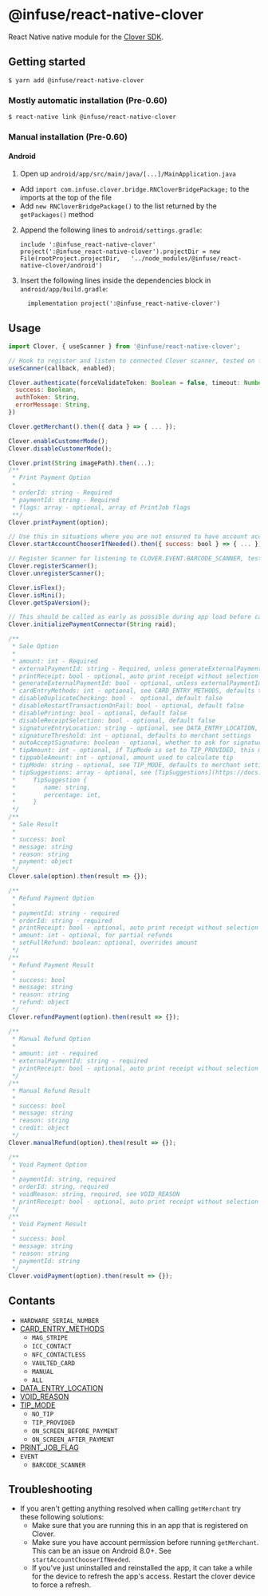 
# @​infuse/react-native-clover

React Native native module for the [Clover SDK](https://github.com/clover/clover-android-sdk).

## Getting started

`$ yarn add @infuse/react-native-clover`

### Mostly automatic installation (Pre-0.60)

`$ react-native link @infuse/react-native-clover`

### Manual installation (Pre-0.60)

#### Android

1. Open up `android/app/src/main/java/[...]/MainApplication.java`
  - Add `import com.infuse.clover.bridge.RNCloverBridgePackage;` to the imports at the top of the file
  - Add `new RNCloverBridgePackage()` to the list returned by the `getPackages()` method
2. Append the following lines to `android/settings.gradle`:
  	```
  	include ':@infuse_react-native-clover'
  	project(':@infuse_react-native-clover').projectDir = new File(rootProject.projectDir, 	'../node_modules/@infuse/react-native-clover/android')
  	```
3. Insert the following lines inside the dependencies block in `android/app/build.gradle`:
  	```
      implementation project(':@infuse_react-native-clover')
  	```


## Usage
```javascript
import Clover, { useScanner } from '@infuse/react-native-clover';

// Hook to register and listen to connected Clover scanner, tested on flex and mini gen 2
useScanner(callback, enabled);

Clover.authenticate(forceValidateToken: Boolean = false, timeout: Number = 10000) => ({
  success: Boolean,
  authToken: String,
  errorMessage: String,
})

Clover.getMerchant().then({ data } => { ... });

Clover.enableCustomerMode();
Clover.disableCustomerMode();

Clover.print(String imagePath).then(...);
/**
 * Print Payment Option
 * 
 * orderId: string - Required
 * paymentId: string - Required
 * flags: array - optional, array of PrintJob flags
 **/
Clover.printPayment(option);

// Use this in situations where you are not ensured to have account access permission, API 26+
Clover.startAccountChooserIfNeeded().then({ success: bool } => { ... });

// Register Scanner for listening to CLOVER.EVENT.BARCODE_SCANNER, tested on Flex and Mini Gen 2
Clover.registerScanner();
Clover.unregisterScanner();

Clover.isFlex();
Clover.isMini();
Clover.getSpaVersion();

// This should be called as early as possible during app load before calling any payment method
Clover.initializePaymentConnector(String raid);

/**
 * Sale Option
 *  
 * amount: int - Required
 * externalPaymentId: string - Required, unless generateExternalPaymentId is true
 * printReceipt: bool - optional, auto print receipt without selection
 * generateExternalPaymentId: bool - optional, unless externalPaymentId is not provided, default false
 * cardEntryMethods: int - optional, see CARD_ENTRY_METHODS, defaults to MAG_STRIPE | ICC_CONTACT | NFC_CONTACTLESS
 * disableDuplicateChecking: bool -  optional, default false
 * disableRestartTransactionOnFail: bool - optional, default false
 * disablePrinting: bool - optional, default false
 * disableReceiptSelection: bool - optional, default false
 * signatureEntryLocation: string - optional, see DATA_ENTRY_LOCATION, defaults to merchant settings
 * signatureThreshold: int - optional, defaults to merchant settings
 * autoAcceptSignature: boolean - optional, whether to ask for signature confirmation, default true
 * tipAmount: int - optional, if TipMode is set to TIP_PROVIDED, this must be set
 * tippableAmount: int - optional, amount used to calculate tip
 * tipMode: string - optional, see TIP_MODE, defaults to merchant settings
 * tipSuggestions: array - optional, see [TipSuggestions](https://docs.clover.com/clover-platform/docs/using-per-transaction-settings#section--tips-)
 *     TipSuggestion {
 *        name: string,
 *        percentage: int,
 *     }
 */
/**
 * Sale Result
 * 
 * success: bool
 * message: string
 * reason: string
 * payment: object
 */
Clover.sale(option).then(result => {});

/**
 * Refund Payment Option
 * 
 * paymentId: string - required
 * orderId: string - required
 * printReceipt: bool - optional, auto print receipt without selection
 * amount: int - optional, for partial refunds
 * setFullRefund: boolean: optional, overrides amount
 */
/**
 * Refund Payment Result
 * 
 * success: bool
 * message: string
 * reason: string
 * refund: object
 */
Clover.refundPayment(option).then(result => {});

/**
 * Manual Refund Option
 * 
 * amount: int - required
 * externalPaymentId: string - required
 * printReceipt: bool - optional, auto print receipt without selection
 */
/**
 * Manual Refund Result
 * 
 * success: bool
 * message: string
 * reason: string
 * credit: object
 */
Clover.manualRefund(option).then(result => {});

/**
 * Void Payment Option
 * 
 * paymentId: string, required
 * orderId: string, required
 * voidReason: string, required, see VOID_REASON
 * printReceipt: bool - optional, auto print receipt without selection
 */
/**
 * Void Payment Result
 * 
 * success: bool
 * message: string
 * reason: string
 * paymentId: string
 */
Clover.voidPayment(option).then(result => {});
```

## Contants

* `HARDWARE_SERIAL_NUMBER`
* [CARD_ENTRY_METHODS](https://docs.clover.com/clover-platform/docs/using-per-transaction-settings#section--other-functions-)
    * `MAG_STRIPE`
    * `ICC_CONTACT`
    * `NFC_CONTACTLESS`
    * `VAULTED_CARD`
    * `MANUAL`
    * `ALL`
* [DATA_ENTRY_LOCATION](https://clover.github.io/clover-android-sdk/com/clover/sdk/v3/payments/DataEntryLocation.html)
* [VOID_REASON](https://clover.github.io/clover-android-sdk/com/clover/sdk/v3/order/VoidReason.html)
* [TIP_MODE](https://clover.github.io/clover-android-sdk/com/clover/sdk/v3/payments/TipMode.html)
    * `NO_TIP`
    * `TIP_PROVIDED`
    * `ON_SCREEN_BEFORE_PAYMENT`
    * `ON_SCREEN_AFTER_PAYMENT`
* [PRINT_JOB_FLAG](https://clover.github.io/clover-android-sdk/com/clover/sdk/v1/printer/job/PrintJob.html)
* `EVENT`
    * `BARCODE_SCANNER`
  
## Troubleshooting

* If you aren't getting anything resolved when calling `getMerchant` try these following solutions:
  - Make sure that you are running this in an app that is registered on Clover.
  - Make sure you have account permission before running `getMerchant`. This can be an issue on Android 8.0+. See `startAccountChooserIfNeeded`.
  - If you've just uninstalled and reinstalled the app, it can take a while for the device to refresh the app's access. Restart the clover device to force a refresh.
